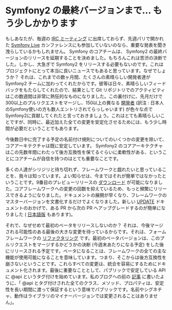 Symfony2 の最終バージョンまで... もう少しかかります
===================================================

もしあなたが、毎週の [IRC ミーティング](http://symfony.com/doc/2.0/contributing/community/irc.html) に出席しておらず、先週パリで開かれた [Symfony Live](http://www.symfony-live.com/) カンファレンスにも参加していないのなら、重要な発表を聞き洩らしているかもしれません。 Symfony のコアチームは、 Symfony2 の最終バージョンのリリースを延期することを決めました。もちろんこれは苦渋の決断でした。しかし、大急ぎで Symfony2 をリリースする必要もないのです。これはプロジェクトにとって本当に良いニュースでもあると思っています。なぜでしょうか？ それは、これまでの数ヶ月間、たくさんの素晴らしい開発者達が Symfony2 チームに加わってくれたからです。彼等は日々、素晴らしいフィードバックをもたらしてくれたので、結果として Git リポジトリでのアクティビティはこの数週間は非常に熱狂的なものになりました。この裏付けに、先月だけで300以上のプルリクエストをマージし、150以上の異なる [開発者](http://symfony.com/contributors) (訳注 : 日本人のSymfony使いの方も数人エントリされてらっしゃいます) が色々な点で Symfony2に貢献してくれたと言っておきましょう。これはとても素晴らしいことですが、同時に、最近加えた全ての変更を安定化させるためには、もう少し時間が必要だということでもあります。

今後数日中に完了する予定の名前付け規則についてのいくつかの変更を除いて、コアアーキテクチャは既に安定しています。 Symfony2 のコアアーキテクチャはこの先数年間にわたって後方互換性を保てるぐらいに柔軟性がある、ということにコアチームが自信を持つのはとても重要なことです。

多くの人達がシリジリと待ち切れず、フレームワークと戯れたいと思っていることを、我々は知っています。よい知らせは、今まではそれが簡単ではなかったということです。9番目のプレビューリリースの [ダウンロード](http://symfony.com/download) が可能になりました。コアフレームワークへの変更の回数を抑えているため、もっと頻繁にリリースできるようになりました。ドキュメントの展開が早くなり、フレームワークのマスターバージョンを文書化するだけでよくなりました。新しい [UPDATE](https://github.com/symfony/symfony/blob/master/UPDATE.md) ドキュメントのおかげで、ある PR から次の PR へアップグレードするのが簡単になりました ( [日本語版](https://github.com/symfony/symfony/blob/master/UPDATE.ja.md) もあります)。

それで、なぜせめて最初のベータをリリースしないのか？ それは、今後マージされる可能性のある最後の大きな変更を待っているからです。それは、フォームフレームワークの [リファクタリング](https://github.com/symfony/symfony/pull/399) です。最初のベータバージョンは、このプルリクエストをマージするかどうかの決断 (今週末あたりになる予定) をした後にリリースされる予定です。ベータになることは、フレームワークの全ての主な機能が使用可能になることを意味しています。つまり、そこからは後方互換性を崩さないということです。これらすべての変更は、統合を容易にするためにドキュメント化されます。最後に重要なこととして、パブリックで安定している API に @api というタグ付けを始めています。私のブログへの前の [記事](http://fabien.potencier.org/article/47/pragmatism-over-theory-protected-vs-private) に書いたように、「 @api とタグ付けされた全てのクラス、メソッド、プロパティは、安定性を長い期間に渡って保証するという意味でパブリックです。名前やシグネチャ、動作はライブラリのマイナーバージョンでは変更されることはありません」。

